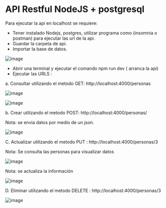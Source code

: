 # API Restful NodeJS + postgresql

Para ejecutar la api en localhost se requiere:

- Tener instalado Nodejs, postgres, utilizar programa como (insomnia o postman) para ejecutar las url de la api.
- Guardar la carpeta de api.
- Importar la base de datos.

![image](https://user-images.githubusercontent.com/87329633/151293912-87f2e5ec-ae0c-49a6-880f-f43c08f2f093.png)



- Abrir una terminal y ejecutar el comando npm run dev ( arranca la api)
- Ejecutar las URLS : 


a. Consultar utilizando el metodo GET: http://localhost:4000/personas

![image](https://user-images.githubusercontent.com/87329633/151466405-0939568c-475a-48bc-8ee3-fe1ac146b5c8.png)



![image](https://user-images.githubusercontent.com/87329633/151466305-8438b3cc-75ef-41a9-88af-fcbc235253cc.png)




b. Crear utilizando el metodo POST: http://localhost:4000/personas/

Nota: se envia datos por medio de un json.

![image](https://user-images.githubusercontent.com/87329633/151466139-af960264-214e-492e-95ac-26851c076c61.png)





C. Actualizar utilizando el metodo PUT : http://localhost:4000/personas/3

Nota: Se consulta las personas para visualizar datos


![image](https://user-images.githubusercontent.com/87329633/151292600-c6eeacc9-1154-4e15-a665-addbbfe66057.png)

Nota: se actualiza la información 

![image](https://user-images.githubusercontent.com/87329633/151292615-0f72e368-7b15-4c88-86b6-6ad02d3cf8e5.png)



D. Eliminar utilizando el metodo DELETE : http://localhost:4000/personas/3


![image](https://user-images.githubusercontent.com/87329633/151292741-45e091fe-bdc2-4efc-bc80-e80853c22aed.png)

